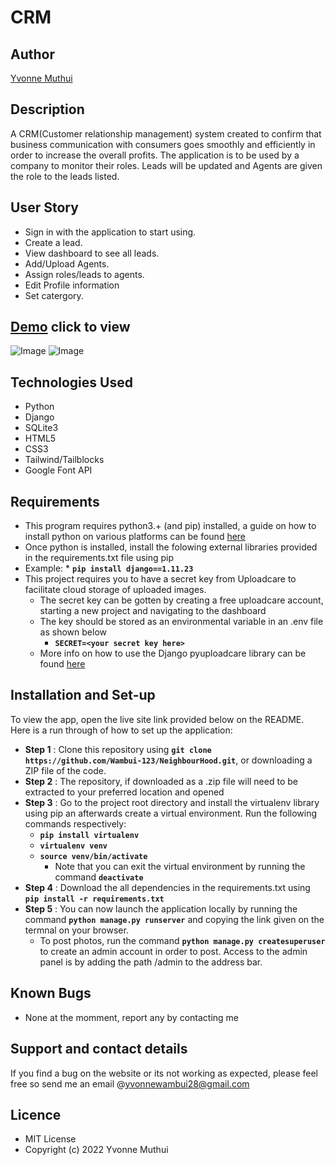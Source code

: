 # CRM
## Author
[Yvonne Muthui](https://github.com/wambui-123)
## Description
A CRM(Customer relationship management) system created to confirm that business communication with consumers goes smoothly and efficiently in order to increase the overall profits. The application is to be used by a company to monitor their roles. Leads will be updated and Agents are given the role to the leads listed.
## User Story
* Sign in with the application to start using.
* Create a lead.
* View dashboard to see all leads.
* Add/Upload Agents.
* Assign roles/leads to agents.
* Edit Profile information
* Set catergory.

## [Demo](https://wambo-neighboorhood.herokuapp.com/) click to view


![Image](/neighbour/static/photos/Screenshot%20from%202022-06-21%2011-23-49.png)
![Image](/neighbour/static/photos/Screenshot%20from%202022-06-20%2020-28-08.png)

## Technologies Used
* Python
* Django
* SQLite3
* HTML5  
* CSS3
* Tailwind/Tailblocks
* Google Font API

## Requirements
* This program requires python3.+ (and pip) installed, a guide on how to install python on various platforms can be found [here](https://www.python.org/)
* Once python is installed, install the folowing external libraries provided in the requirements.txt file using pip
* Example: * **`pip install django==1.11.23`**
* This project requires you to have a secret key from Uploadcare to facilitate cloud storage of uploaded images.
    * The secret key can be gotten by creating a free uploadcare account, starting a new project and navigating to the dashboard
    * The key should be stored as an environmental variable in an .env file as shown below
        * **`SECRET=<your secret key here>`**
    * More info on how to use the Django pyuploadcare library can be found [here](https://uploadcare.com/docs/guides/django/)

## Installation and Set-up
To view the app, open the live site link provided below on the README.
Here is a run through of how to set up the application:
* **Step 1** : Clone this repository using **`git clone https://github.com/Wambui-123/NeighbourHood.git`**, or downloading a ZIP file of the code.
* **Step 2** : The repository, if downloaded as a .zip file will need to be extracted to your preferred location and opened
* **Step 3** : Go to the project root directory and install the virtualenv library using pip an afterwards create a virtual environment. Run the following commands respectively:
    * **`pip install virtualenv`**
    * **`virtualenv venv`**
    * **`source venv/bin/activate`**
        * Note that you can exit the virtual environment by running the command **`deactivate`**
* **Step 4** : Download the all dependencies in the requirements.txt using **`pip install -r requirements.txt`**
* **Step 5** : You can now launch the application locally by running the command **`python manage.py runserver`** and copying the link given on the termnal on your browser.
    * To post photos, run the command  **`python manage.py createsuperuser`** to create an admin account in order to post. Access to the admin panel is by adding the path /admin to the address bar.    

## Known Bugs
* None at the momment, report any by contacting me

## Support and contact details
If you find a bug on the website or its not working as expected, please feel free so send me an email @yvonnewambui28@gmail.com

## Licence
* MIT License
* Copyright (c) 2022 Yvonne Muthui



